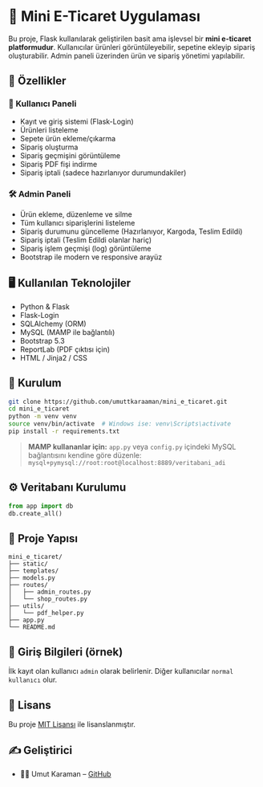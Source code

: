 # 🛒 Mini E-Ticaret Uygulaması

Bu proje, Flask kullanılarak geliştirilen basit ama işlevsel bir **mini e-ticaret platformudur**. Kullanıcılar ürünleri görüntüleyebilir, sepetine ekleyip sipariş oluşturabilir. Admin paneli üzerinden ürün ve sipariş yönetimi yapılabilir.

## 🚀 Özellikler

### 👤 Kullanıcı Paneli
- Kayıt ve giriş sistemi (Flask-Login)
- Ürünleri listeleme
- Sepete ürün ekleme/çıkarma
- Sipariş oluşturma
- Sipariş geçmişini görüntüleme
- Sipariş PDF fişi indirme
- Sipariş iptali (sadece hazırlanıyor durumundakiler)

### 🛠️ Admin Paneli
- Ürün ekleme, düzenleme ve silme
- Tüm kullanıcı siparişlerini listeleme
- Sipariş durumunu güncelleme (Hazırlanıyor, Kargoda, Teslim Edildi)
- Sipariş iptali (Teslim Edildi olanlar hariç)
- Sipariş işlem geçmişi (log) görüntüleme
- Bootstrap ile modern ve responsive arayüz

## 🖥️ Kullanılan Teknolojiler

- Python & Flask
- Flask-Login
- SQLAlchemy (ORM)
- MySQL (MAMP ile bağlantılı)
- Bootstrap 5.3
- ReportLab (PDF çıktısı için)
- HTML / Jinja2 / CSS

## 🏁 Kurulum

```bash
git clone https://github.com/umuttkaraaman/mini_e_ticaret.git
cd mini_e_ticaret
python -m venv venv
source venv/bin/activate  # Windows ise: venv\Scripts\activate
pip install -r requirements.txt
```

> **MAMP kullananlar için:** `app.py` veya `config.py` içindeki MySQL bağlantısını kendine göre düzenle:  
> `mysql+pymysql://root:root@localhost:8889/veritabani_adi`

## ⚙️ Veritabanı Kurulumu

```python
from app import db
db.create_all()
```

## 📂 Proje Yapısı

```
mini_e_ticaret/
├── static/
├── templates/
├── models.py
├── routes/
│   ├── admin_routes.py
│   └── shop_routes.py
├── utils/
│   └── pdf_helper.py
├── app.py
└── README.md
```

## 🔐 Giriş Bilgileri (örnek)

İlk kayıt olan kullanıcı `admin` olarak belirlenir. Diğer kullanıcılar `normal kullanıcı` olur.

## 📄 Lisans

Bu proje [MIT Lisansı](LICENSE) ile lisanslanmıştır.

## ✍️ Geliştirici

- 👨‍💻 Umut Karaman – [GitHub](https://github.com/umuttkaraaman)